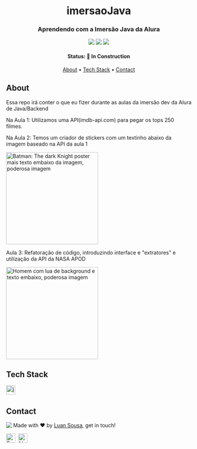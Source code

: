 <h1 align="center">
	imersaoJava
</h1>

<h3 align="center">
	Aprendendo com a Imersão Java da Alura
</h3>

<p align="center">
	<img src="https://img.shields.io/github/repo-size/Luan3zK/imersaoJava?color=green"/>
	<img src="https://img.shields.io/github/last-commit/Luan3zK/imersaoJava?color=green"/>
	<img src="https://img.shields.io/github/languages/count/Luan3zK/imersaoJava?color=green"/>
</p>

<h4 align="center">
	Status: 🚧 In Construction
</h4>

<p align="center">
	<a href="#about">About</a> •
	<a href="#tech-stack">Tech Stack</a> •
	<a href="#contact">Contact</a> 
</p>

## About
Essa repo irá conter o que eu fizer durante as aulas da imersão dev da Alura de Java/Backend

<p>Na Aula 1: Utilizamos uma API(imdb-api.com) para pegar os tops 250 filmes.</p>
<p>Na Aula 2: Temos um criador de stickers com um textinho abaixo da imagem baseado na API da aula 1</p>
<img src="https://user-images.githubusercontent.com/107517953/180312357-b00c6710-1585-4774-9def-c03cea0f5b74.png" alt="Batman: The dark Knight poster mais texto embaixo da imagem, poderosa imagem" height=250>
<p>Aula 3: Refatoração de código, introduzindo interface e "extratores" e utilização da API da NASA APOD</p>
<img src="https://user-images.githubusercontent.com/107517953/180313660-6774b0e1-6741-4586-abb0-b289d9c89e63.png" alt="Homem com lua de background e texto embaixo, poderosa imagem" height="250">

## Tech Stack
<img src="https://img.shields.io/badge/Java-05122A?style=flat&logo=java" alt="java Badge" height="25">&nbsp;

## Contact
<img align="left" src="https://avatars.githubusercontent.com/Luan3zK?size=100">

Made with ❤️ by [Luan Sousa](https://github.com/Luan3zK), get in touch!

<a href="mailto:luan16167@gmail.com" target="_blank"><img src="https://img.shields.io/badge/Email-D14836?style=flat&logo=gmail&logoColor=white" alt="Email Badge" height="25"></a>&nbsp;
<a href="https://www.linkedin.com/in/sousinha" target="_blank"><img src="https://img.shields.io/badge/Linkedin-0077B5?style=flat&logo=linkedin&logoColor=white" alt="LinkedIn Badge" height="25"></a>&nbsp;

<br clear="left"/>
